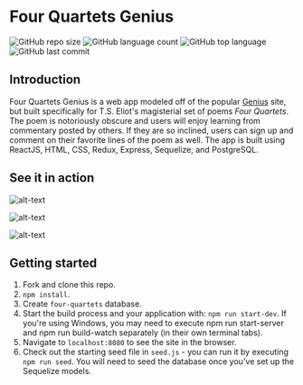 # Four Quartets Genius ![]()

![GitHub repo size](https://img.shields.io/github/repo-size/iae1/four-quartets?style=plastic)
![GitHub language count](https://img.shields.io/github/languages/count/iae1/four-quartets?style=plastic)
![GitHub top language](https://img.shields.io/github/languages/top/iae1/four-quartets?style=plastic)
![GitHub last commit](https://img.shields.io/github/last-commit/iae1/four-quartets?color=green&style=plastic)

## Introduction

Four Quartets Genius is a web app modeled off of the popular [Genius](https://genius.com/) site, but built specifically for T.S. Eliot's magisterial set of poems  _Four Quartets_. The poem is notoriously obscure and users will enjoy learning from commentary posted by others. If they are so inclined, users can sign up and comment on their favorite lines of the poem as well. The app is built using ReactJS, HTML, CSS, Redux, Express, Sequelize, and PostgreSQL. 

## See it in action
![alt-text](https://github.com/iae1/four-quartets/public/assets/home-page-image.png)

![alt-text](https://github.com/iae1/four-quartets/public/assets/burnt-norton-vid.gif)

![alt-text](https://github.com/iae1/four-quartets/public/assets/east-coker-vid.gif)

## Getting started

1. Fork and clone this repo.
2. `npm install`.
3. Create `four-quartets` database.
4. Start the build process and your application with: `npm run start-dev`. If you're using Windows, you may need to execute npm run start-server and npm run build-watch separately (in their own terminal tabs).
5. Navigate to `localhost:8080` to see the site in the browser.
6. Check out the starting seed file in `seed.js` - you can run it by executing `npm run seed`. You will need to seed the database once you've set up the Sequelize models.
